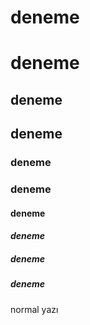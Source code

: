 
# deneme
# **deneme**
## deneme
## **deneme**
### deneme
### **deneme**
#### deneme
#### ***deneme***
##### deneme
##### **deneme**
normal yazı
